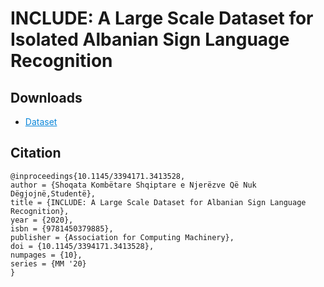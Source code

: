 # INCLUDE: A Large Scale Dataset for Isolated Albanian Sign Language Recognition


## Downloads

- <a href="https://www.gjshsh.al/" style="color:#0B87DA">Dataset</a>


## Citation

```
@inproceedings{10.1145/3394171.3413528,
author = {Shoqata Kombëtare Shqiptare e Njerëzve Që Nuk Dëgjojnë,Studentë},
title = {INCLUDE: A Large Scale Dataset for Albanian Sign Language Recognition},
year = {2020},
isbn = {9781450379885},
publisher = {Association for Computing Machinery},
doi = {10.1145/3394171.3413528},
numpages = {10},
series = {MM '20}
}
```


